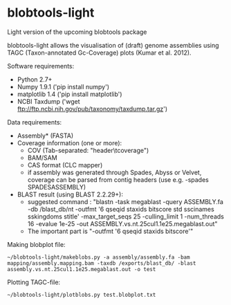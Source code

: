 # blobtools-light
Light version of the upcoming blobtools package

blobtools-light allows the visualisation of (draft) genome assemblies using TAGC (Taxon-annotated Gc-Coverage) plots (Kumar et al. 2012).

Software requirements:
- Python 2.7+
- Numpy 1.9.1 ('pip install numpy')
- matplotlib 1.4 ('pip install matplotlib')
- NCBI Taxdump ('wget ftp://ftp.ncbi.nih.gov/pub/taxonomy/taxdump.tar.gz')

Data requirements:
- Assembly* (FASTA)
- Coverage information (one or more):
  - COV (Tab-separated: "header\tcoverage")
  - BAM/SAM
  - CAS format (CLC mapper)
  * if assembly was generated through Spades, Abyss or Velvet, coverage can be parsed from contig headers (use e.g. -spades SPADESASSEMBLY)
- BLAST result (using BLAST 2.2.29+):
  - suggested command : "blastn -task megablast -query ASSEMBLY.fa -db /blast_db/nt -outfmt '6 qseqid staxids bitscore std sscinames sskingdoms stitle' -max_target_seqs 25 -culling_limit 1 -num_threads 16 -evalue 1e-25 -out ASSEMBLY.vs.nt.25cul1.1e25.megablast.out"
  - The important part is "-outfmt '6 qseqid staxids bitscore'"

Making blobplot file:
```
~/blobtools-light/makeblobs.py -a assembly/assembly.fa -bam mapping/assembly.mapping.bam -taxdb /exports/blast_db/ -blast assembly.vs.nt.25cul1.1e25.megablast.out -o test
```

Plotting TAGC-file:
```
~/blobtools-light/plotblobs.py test.blobplot.txt
```
